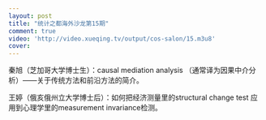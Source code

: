 ```yaml
---
layout: post
title: "统计之都海外沙龙第15期"
comment: true
video: 'http://video.xueqing.tv/output/cos-salon/15.m3u8'
cover:  
---
```



秦旭（芝加哥大学博士生）：causal&nbsp;mediation&nbsp;analysis&nbsp;（通常译为因果中介分析）——关于传统方法和前沿方法的简介。

王婷（俄亥俄州立大学博士后）：如何把经济测量里的structural&nbsp;change&nbsp;test&nbsp;应用到心理学里的measurement&nbsp;invariance检测。

